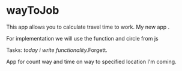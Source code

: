 # wayToJob

This app allows you to calculate travel time to work. 
My new app .

For implementation we will use the function and circle from js

Tasks:
<i>today i write functionality.</i>Forgett.

App for count way and time on way to specified location
I'm coming.
